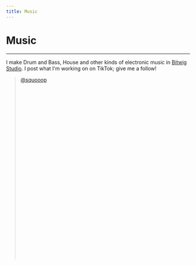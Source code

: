 ```yaml
---
title: Music
---
```


# Music

<hr>

I make Drum and Bass, House and other kinds of electronic music in [Bitwig Studio](https://www.bitwig.com/). I post what I'm working on on TikTok; give me a follow!

<blockquote
    class="tiktok-embed"
    cite="https://www.tiktok.com/@squooop"
    data-unique-id="squooop"
    data-embed-type="creator"
    style="max-width: 720px; min-width: 288px; height: 500px;"
>
    <section>
        <a target="_blank" href="https://www.tiktok.com/@squooop?refer=creator_embed">@squooop</a>
    </section>
</blockquote>
<script async src="https://www.tiktok.com/embed.js"></script>
